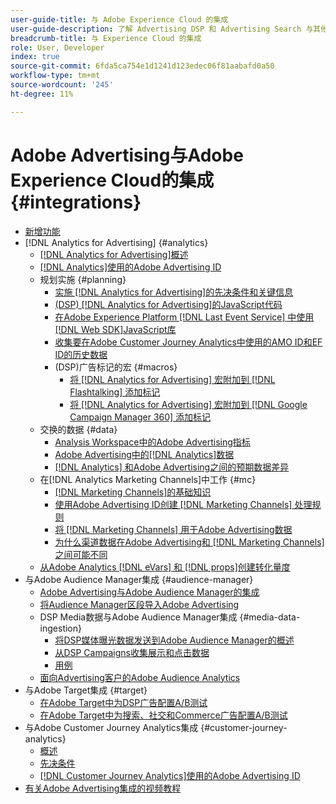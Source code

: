```yaml
---
user-guide-title: 与 Adobe Experience Cloud 的集成
user-guide-description: 了解 Advertising DSP 和 Advertising Search 与其他 Adobe Experience Cloud 产品和服务的集成。
breadcrumb-title: 与 Experience Cloud 的集成
role: User, Developer
index: true
source-git-commit: 6fda5ca754e1d1241d123edec06f81aabafd0a50
workflow-type: tm+mt
source-wordcount: '245'
ht-degree: 11%

---
```



# Adobe Advertising与Adobe Experience Cloud的集成 {#integrations}

<!--  ADD LATER: and Adobe Experience Platform -->

+ [新增功能](/help/integrations/home.md)
+ [!DNL Analytics for Advertising] {#analytics}
   + [ [!DNL Analytics for Advertising]概述](/help/integrations/analytics/overview.md)
   + [ [!DNL Analytics]使用的Adobe Advertising ID](/help/integrations/analytics/ids.md)
   + 规划实施 {#planning}
      + [实施 [!DNL Analytics for Advertising]的先决条件和关键信息](/help/integrations/analytics/prerequisites.md)
      + [(DSP)  [!DNL Analytics for Advertising]的JavaScript代码](/help/integrations/analytics/javascript.md)
      + [在Adobe Experience Platform [!DNL Last Event Service] 中使用 [!DNL Web SDK]JavaScript库](/help/integrations/analytics/web-sdk.md)
      + [收集要在Adobe Customer Journey Analytics中使用的AMO ID和EF ID的历史数据](/help/integrations/analytics/rvars-to-evars.md)
      + (DSP)广告标记的宏 {#macros}
         + [将 [!DNL Analytics for Advertising] 宏附加到 [!DNL Flashtalking] 添加标记](/help/integrations/analytics/macros-flashtalking.md)
         + [将 [!DNL Analytics for Advertising] 宏附加到 [!DNL Google Campaign Manager 360] 添加标记](/help/integrations/analytics/macros-google-campaign-manager.md)
   + 交换的数据 {#data}
      + [Analysis Workspace中的Adobe Advertising指标](/help/integrations/analytics/advertising-metrics-in-analytics.md)
      + [Adobe Advertising中的[!DNL Analytics]数据](/help/integrations/analytics/analytics-data-in-advertising.md)
      + [ [!DNL Analytics] 和Adobe Advertising之间的预期数据差异](/help/integrations/analytics/data-variances.md)
   + 在[!DNL Analytics Marketing Channels]中工作 {#mc}
      + [ [!DNL Marketing Channels]的基础知识](/help/integrations/analytics/marketing-channels/mc-overview.md)
      + [使用Adobe Advertising ID创建 [!DNL Marketing Channels] 处理规则](/help/integrations/analytics/marketing-channels/mc-ids.md)
      + [将 [!DNL Marketing Channels] 用于Adobe Advertising数据](/help/integrations/analytics/marketing-channels/mc-ac-data.md)
      + [为什么渠道数据在Adobe Advertising和 [!DNL Marketing Channels]之间可能不同](/help/integrations/analytics/marketing-channels/mc-data-variances.md)
   + [从Adobe Analytics [!DNL eVars] 和 [!DNL props]创建转化量度](/help/integrations/analytics/conversion-metrics-from-evars.md)
+ 与Adobe Audience Manager集成 {#audience-manager}
   + [Adobe Advertising与Adobe Audience Manager的集成](/help/integrations/audience-manager/overview.md)
   + [将Audience Manager区段导入Adobe Advertising](/help/integrations/audience-manager/import-audiences.md)
   + DSP Media数据与Adobe Audience Manager集成 {#media-data-ingestion}
      + [将DSP媒体曝光数据发送到Adobe Audience Manager的概述](/help/integrations/audience-manager/media-data-integration/overview.md)
      + [从DSP Campaigns收集展示和点击数据](/help/integrations/audience-manager/media-data-integration/collect.md)
      + [用例](/help/integrations/audience-manager/media-data-integration/use-cases.md)
   + [面向Advertising客户的Adobe Audience Analytics](/help/integrations/audience-manager/audience-analytics.md)
+ 与Adobe Target集成 {#target}
   + [在Adobe Target中为DSP广告配置A/B测试](/help/integrations/target/ab-tests-dsp.md)
   + [在Adobe Target中为搜索、社交和Commerce广告配置A/B测试](/help/integrations/target/ab-tests-search.md)
+ 与Adobe Customer Journey Analytics集成 {#customer-journey-analytics}
   + [概述](/help/integrations/customer-journey-analytics/overview.md)
   + [先决条件](/help/integrations/customer-journey-analytics/prerequisites.md)
   + [ [!DNL Customer Journey Analytics]使用的Adobe Advertising ID](/help/integrations/customer-journey-analytics/ids.md)
+ [有关Adobe Advertising集成的视频教程](https://experienceleague.adobe.com/docs/advertising-learn/tutorials/overview.html?lang=zh-Hans)<!-- rename if the tutorials TOC structure changes -->
